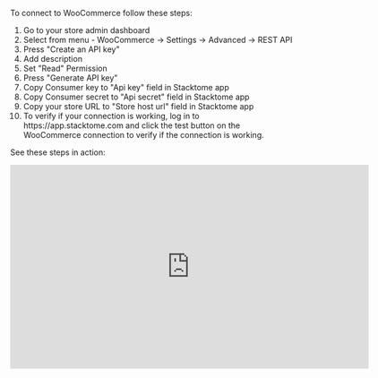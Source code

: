 To connect to WooCommerce follow these steps:

<p><ol type="1">
  <li>Go to your store admin dashboard</li>
  <li>Select from menu - WooCommerce -> Settings -> Advanced -> REST API</li>
  <li>Press "Create an API key"</li>
  <li>Add description</li>
  <li>Set "Read" Permission</li>
  <li>Press "Generate API key"</li>
  <li>Copy Consumer key to "Api key" field in Stacktome app</li>
  <li>Copy Consumer secret to "Api secret" field in Stacktome app</li>
  <li>Copy your store URL to "Store host url" field in Stacktome app</li>
  <li>To verify if your connection is working, log in to https://app.stacktome.com
and click the test button on the WooCommerce connection to verify if the
connection is working.</li>
</ol> </p>

See these steps in action:
<iframe width="640" height="364" src="https://www.loom.com/embed/7131dfa422ac4a718ebb997f21f047bb?t=2" frameborder="0" allowfullscreen></iframe>
